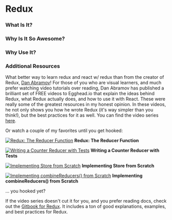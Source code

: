 # Redux

### What Is It?

### Why Is It So Awesome?

### Why Use It?

### Additional Resources

What better way to learn redux and react w/ redux than from the creator of Redux, [Dan Abramov](https://github.com/gaearon)! For those of you who are visual learners, and much prefer watching video tutorials over reading, Dan Abramov has published a brilliant set of FREE videos to Egghead.io that explain the ideas behind Redux, what Redux actually does, and how to use it with React. These were really some of the greatest resources in my honest opinion. In these videos, he not only shows you how he wrote Redux (it's way simpler than you think!), but the best practices for it as well. You can find the video series [here](https://egghead.io/instructors/dan-abramov?order=ASC).

Or watch a couple of my favorites until you get hooked:

[![Redux: The Reducer Function][Redux: The Reducer Function - Thumbnail]](https://egghead.io/lessons/javascript-redux-the-reducer-function?wvideo=1zzwzojzhv)
**Redux: The Reducer Function**

[![Writing a Counter Reducer with Tests][Writing a Counter Reducer with Tests - Thumbnail]](https://egghead.io/lessons/javascript-redux-writing-a-counter-reducer-with-tests?wvideo=3vfzi109hd)
**Writing a Counter Reducer with Tests**

[![Implementing Store from Scratch][Implementing Store from Scratch - Thumbnail]](https://egghead.io/lessons/javascript-redux-implementing-store-from-scratch?wvideo=ru2s305xua)
**Implementing Store from Scratch**

[![Implementing combineReducers() from Scratch][Implementing combineReducers() from Scratch - Thumbnail]](https://egghead.io/lessons/javascript-redux-implementing-combinereducers-from-scratch?wvideo=ksow5m6e7t)
**Implementing combineReducers() from Scratch**

... you hooked yet?

If the video series doesn't cut it for you, and you prefer reading docs, check out the [Gitbook for Redux](http://redux.js.org/). It includes a ton of good explanations, examples, and best practices for Redux.

[Redux: The Reducer Function - Thumbnail]: https://embedwistia-a.akamaihd.net/deliveries/4252308670b79c81c5c92e14e2ad330adc8261d4.jpg?image_play_button_size=2x&amp;image_crop_resized=960x540&amp;image_play_button=1&amp;image_play_button_color=7b796ae0
[Writing a Counter Reducer with Tests - Thumbnail]: https://embedwistia-a.akamaihd.net/deliveries/aa57c1bcf0ea00c2f25b2df41446c50a1a3e6df4.jpg?image_play_button_size=2x&amp;image_crop_resized=960x540&amp;image_play_button=1&amp;image_play_button_color=7b796ae0
[Implementing Store from Scratch - Thumbnail]: https://embedwistia-a.akamaihd.net/deliveries/b952331f6850b48aa709d14ff97ccfd3e87b31aa.jpg?image_play_button_size=2x&amp;image_crop_resized=960x540&amp;image_play_button=1&amp;image_play_button_color=7b796ae0
[Implementing combineReducers() from Scratch - Thumbnail]: https://embedwistia-a.akamaihd.net/deliveries/5e8319936a32fb09520eb340645d7513dd5cde72.jpg?image_play_button_size=2x&amp;image_crop_resized=960x540&amp;image_play_button=1&amp;image_play_button_color=7b796ae0
